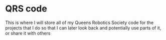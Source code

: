 # QRS code
This is where I will store all of my Queens Robotics Society code for the projects that I do so that I can later look back and potentially use parts of it, or share it with others
